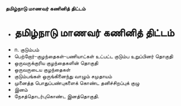 **தமிழ்நாடு மாணவர் கணினித் திட்டம்**
- # தமிழ்நாடு மாணவர் கணினித் திட்டம்
- n. குடும்பம்
- பெற்றோர்-குழந்தைகள்-பணியாட்கள் உட்பட்ட குடும்ப உறுப்பினர் தொகுதி
- ஒருவருக்குரிய குழந்தைகளின் தொகுதி
- ஒருவருடைய குழந்தைகள்
- குடும்பங்கள் ஒருங்கினைந்து வாழும் சமுதாயம்
- முனைத்த பொதுப்பண்புகளைக் கொண்ட தனிச்சிறப்புக் குழு
- இனம்
- நேசத்தொடர்புகொண்ட இனத்தொகுதி.

